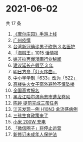 # 2021-06-02

共 17 条

<!-- BEGIN -->
<!-- 最后更新时间 Wed Jun 02 2021 22:28:20 GMT+0800 (China Standard Time) -->

1. [《摩尔庄园》手游上线](https://www.zhihu.com/search?q=摩尔庄园)
2. [广州疫情](https://www.zhihu.com/search?q=广州疫情)
3. [台湾新冠确诊男子砍伤 3 名医护](https://www.zhihu.com/search?q=台湾疫情)
4. [「海贼王」1015 话情报](https://www.zhihu.com/search?q=海贼王)
5. [姚非拉再爆漫画行业秘闻](https://www.zhihu.com/search?q=姚非拉)
6. [建议延长产假至 3 年](https://www.zhihu.com/search?q=延长产假)
7. [明日方舟「灯火序曲」](https://www.zhihu.com/search?q=明日方舟)
8. [中小学学制「633」改为「522」](https://www.zhihu.com/search?q=中小学)
9. [高楼失火女子窗外避险不慎坠楼](https://www.zhihu.com/search?q=高楼失火)
10. [全国高考报名](https://www.zhihu.com/search?q=高考报名人数)
11. [黑龙江哈尔滨尚志市遭龙卷风](https://www.zhihu.com/search?q=黑龙江龙卷风)
12. [陈婷 提前完成三孩任务](https://www.zhihu.com/search?q=张艺谋太太)
13. [江苏发现一例 H10N3 禽流感病例](https://www.zhihu.com/search?q=江苏禽流感)
14. [三孩生育政策来了](https://www.zhihu.com/search?q=三孩政策)
15. [小米 200W 充电](https://www.zhihu.com/search?q=小米电池)
16. [「微信圈子」将停止运营](https://www.zhihu.com/search?q=微信圈子)
17. [新修订未成年人保护法](https://www.zhihu.com/search?q=未成年人保护法)

<!-- END -->
